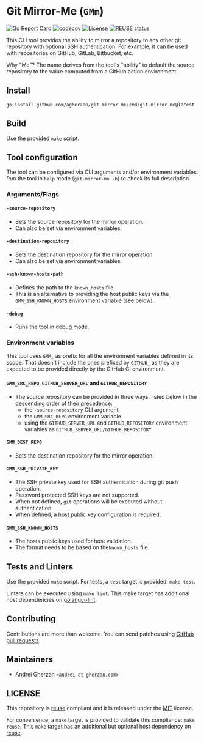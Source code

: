 <!--
SPDX-FileCopyrightText: Andrei Gherzan <andrei@gherzan.com>

SPDX-License-Identifier: MIT
-->

# Git Mirror-Me (`GMm`)

[![Go Report Card](https://goreportcard.com/badge/github.com/agherzan/git-mirror-me)](https://goreportcard.com/report/github.com/agherzan/git-mirror-me)
[![codecov](https://codecov.io/gh/agherzan/git-mirror-me/branch/main/graph/badge.svg?token=O54JVY4W31)](https://codecov.io/gh/agherzan/git-mirror-me)
[![License](https://img.shields.io/github/license/agherzan/git-mirror-me?label=License)](/COPYING.MIT)
[![REUSE status](https://api.reuse.software/badge/github.com/agherzan/git-mirror-me)](https://api.reuse.software/info/github.com/agherzan/git-mirror-me)

This CLI tool provides the ability to mirror a repository to any other git
repository with optional SSH authentication. For example, it can be used with
repositories on GitHub, GitLab, Bitbucket, etc.

Why "Me"? The name derives from the tool's "ability" to default the source
repository to the value computed from a GitHub action environment.

## Install

```
go install github.com/agherzan/git-mirror-me/cmd/git-mirror-me@latest
```

## Build

Use the provided `make` script.

## Tool configuration

The tool can be configured via CLI arguments and/or environment variables.
Run the tool in `help` mode (`git-mirror-me -h`) to check its full description.

### Arguments/Flags

#### `-source-repository`

* Sets the source repository for the mirror operation.
* Can also be set via environment variables.

#### `-destination-repository`

* Sets the destination repository for the mirror operation.
* Can also be set via environment variables.

#### `-ssh-known-hosts-path`

* Defines the path to the `known_hosts` file.
* This is an alternative to providing the host public keys via the
  `GMM_SSH_KNOWN_HOSTS` environment variable (see below).

#### `-debug`

* Runs the tool in debug mode.

### Environment variables

This tool uses `GMM_` as prefix for all the environment variables defined in
its scope. That doesn't include the ones prefixed by `GITHUB_` as they are
expected to be provided directly by the GitHub CI environment.

#### `GMM_SRC_REPO`, `GITHUB_SERVER_URL` and `GITHUB_REPOSITORY`

* The source repository can be provided in three ways, listed below in the
descending order of their precedence:
  * the `-source-repository` CLI argument
  * the `GMM_SRC_REPO` environment variable
  * using the `GITHUB_SERVER_URL` and `GITHUB_REPOSITORY` environment variables
    as `GITHUB_SERVER_URL/GITHUB_REPOSITORY`

#### `GMM_DEST_REPO`

* Sets the destination repository for the mirror operation.

#### `GMM_SSH_PRIVATE_KEY`

* The SSH private key used for SSH authentication during git push operation.
* Password protected SSH keys are not supported.
* When not defined, `git` operations will be executed without authentication.
* When defined, a host public key configuration is required.

#### `GMM_SSH_KNOWN_HOSTS`

* The hosts public keys used for host validation.
* The format needs to be based on the`known_hosts` file.

## Tests and Linters

Use the provided `make` script. For tests, a `test` target is provided: `make
test`.

Linters can be executed using `make lint`. This make target has additional host
dependencies on
[golangci-lint](https://github.com/golangci/golangci-lint).

## Contributing

Contributions are more than welcome. You can send patches using [GitHub pull
requests](https://github.com/agherzan/git-mirror-me/pulls).

## Maintainers

* Andrei Gherzan `<andrei at gherzan.com>`

## LICENSE

This repository is [reuse](https://reuse.software/) compliant and it is
released under the [MIT](COPYING.MIT) license.

For convenience, a `make` target is provided to validate this compliance: `make
reuse`. This `make` target has an additional but optional host dependency
on [reuse](https://github.com/fsfe/reuse-tool).
